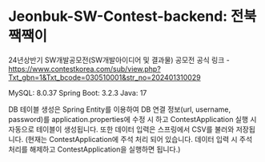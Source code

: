# Jeonbuk-SW-Contest-backend: 전북 짹짹이
24년상반기 SW개발공모전(SW개발아이디어 및 결과물)
공모전 공식 링크 - https://www.contestkorea.com/sub/view.php?Txt_gbn=1&Txt_bcode=030510001&str_no=202401310029       

MySQL: 8.0.37
Spring Boot: 3.2.3
Java: 17

DB 테이블 생성은 Spring Entity를 이용하여 DB 연결 정보(url, username, password)를 application.properties에 수정 시 하고 ContestApplication 실행 시 자동으로 테이블이 생성됩니다.
또한 데이터 입력은 스프링에서 CSV를 불러와 저장됩니다. (현재는 ContestApplication에 주석 처리 되어 있습니다. 데이터 입력 시 주석 처리를 해제하고 ContestApplication을 실행하면 됩니다.)
